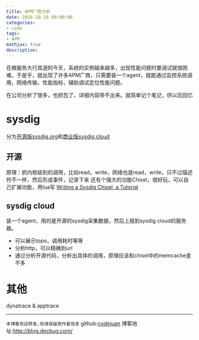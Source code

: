 ```yaml
---
title: APM厂商分析
date: 2016-10-10 00:00:00
categories:
- code
tags: 
- APM
mathjax: true
description: 
---
```


在微服务大行其道的今天，系统的实例越来越多，出现性能问题时要调试就很困难。于是乎，就出现了许多APM厂商，只需要装一个agent，就能通过监控系统调用，网络传输，性能指标，辅助调试定位性能问题。

在公司分析了很多，也抓包了，详细内容带不出来。就简单记个笔记，供以后回忆

<!--more-->

# sysdig
分为[开源版sysdig.org](https://github.com/draios/sysdig)和[商业版sysdig cloud](https://sysdig.com/)

## 开源
原理：抓内核级别的调用，比如read，write，网络也是read，write，只不过描述符不一样，然后形成事件，记录下来
还有个强大的功能Chisel，很好玩，可以自己扩展功能，用lua写
[Writing a Sysdig Chisel, a Tutorial](https://github.com/draios/sysdig/wiki/Writing-a-Sysdig-Chisel,-a-Tutorial)

## sysdig cloud
装一个agent，用的是开源的sysdig采集数据，然后上报到sysdig cloud的服务器。
- 可以展示topo，调用耗时等等
- 分析http，可以精确到url
- 通过分析开源代码，分析出具体的调用，原理应该和chisel中的memcache差不多

# 其他
dynatrace & apptrace



----------------------------

`本博客欢迎转发,但请保留原作者信息`
github:[codejuan](https://github.com/CodeJuan)
博客地址:http://blog.decbug.com/


